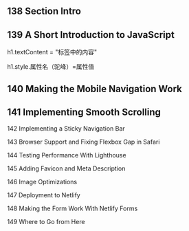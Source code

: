 ## 138 Section Intro

## 139 A Short Introduction to JavaScript

h1.textContent = "标签中的内容"

h1.style.属性名（驼峰）=属性值

## 140 Making the Mobile Navigation Work



## 141 Implementing Smooth Scrolling





142 Implementing a Sticky Navigation Bar

143 Browser Support and Fixing Flexbox Gap in Safari

144 Testing Performance With Lighthouse

145 Adding Favicon and Meta Description

146 Image Optimizations

147 Deployment to Netlify

148 Making the Form Work With Netlify Forms

149 Where to Go from Here